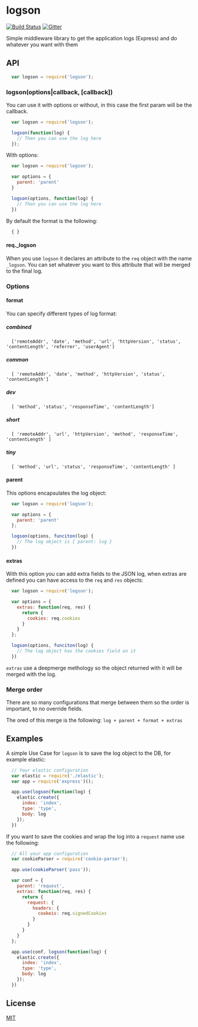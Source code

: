 # logson

[![Build Status][travis-image]][travis-url]
[![Gitter][gitter-image]][gitter-url]

Simple middleware library to get the application logs (Express) and do whatever you want with them

## API

```js
  var logson = require('logson');
```

### logson(options|callback, [callback])

You can use it with options or without, in this case the first param will be the callback.

```js
  var logson = require('logson');

  logson(function(log) {
    // Then you can use the log here
  });
```

With options:

```js
  var logson = require('logson');

  var options = {
    parent: 'parent'
  }

  logson(options, function(log) {
    // Then you can use the log here
  })
```

By default the format is the following:

```js
  { }
```

#### req.\_logson

When you use `logson` it declares an attribute to the `req` object with the name `_logson`. You can set whatever you want to this attribute that will be merged to the final log.

### Options

#### format

You can specify different types of log format:

##### combined

```
  ['remoteAddr', 'date', 'method', 'url', 'httpVersion', 'status', 'contentLength', 'referrer', 'userAgent']
```

##### common

```
  [ 'remoteAddr', 'date', 'method', 'httpVersion', 'status', 'contentLength']
```

##### dev

```
  [ 'method', 'status', 'responseTime', 'contentLength']
```

##### short

```
  [ 'remoteAddr', 'url', 'httpVersion', 'method', 'responseTime', 'contentLength' ]
```

##### tiny

```
  [ 'method', 'url', 'status', 'responseTime', 'contentLength' ]
```

#### parent

This options encapsulates the log object:

```js
  var logson = require('logson');

  var options = {
    parent: 'parent'
  };

  logson(options, funciton(log) {
    // The log object is { parent: log }
  })
```

#### extras

With this option you can add extra fields to the JSON log, when extras are defined you can have access to the `req` and `res` objects:

```js
  var logson = require('logson');

  var options = {
    extras: function(req, res) {
      return {
        cookies: req.cookies
      }
    }
  };

  logson(options, funciton(log) {
    // The log object has the cookies field on it
  })
```

`extras` use a deepmerge methology so the object returned with it will be merged with the log.

### Merge order

There are so many configurations that merge between them so the order is important, to no override fields.

The ored of this merge is the following: ``log + parent + format + extras``

## Examples

A simple Use Case for `logson` is to save the log object to the DB, for example elastic:

```js
  // Your elastic configuration
  var elastic = require('./elastic');
  var app = require('express')();

  app.use(logson(function(log) {
    elastic.create({
      index: 'index',
      type: 'type',
      body: log
    });
  })
```

If you want to save the cookies and wrap the log into a `request` name use the following:

```js
  // All your app configuration
  var cookieParser = require('cookie-parser');

  app.use(cookieParser('pass'));

  var conf = {
    parent: 'request',
    extras: function(req, res) {
      return {
        request: {
          headers: {
            cookeis: req.signedCookies
          }
        }
      }
    }
  };

  app.use(conf, logson(function(log) {
    elastic.create({
      index: 'index',
      type: 'type',
      body: log
    });
  })
```

## License

[MIT](LICENSE)

[travis-image]: https://travis-ci.org/XescuGC/logson.svg
[travis-url]: https://travis-ci.org/XescuGC/logson
[gitter-image]: https://badges.gitter.im/Join%20Chat.svg
[gitter-url]: https://gitter.im/XescuGC/logson?utm_source=badge&utm_medium=badge&utm_campaign=pr-badge
